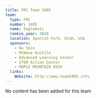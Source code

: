 ```yaml
---
title: FRC Team 3405
team:
  type: FRC
  number: 3405
  name: Eaglebots
  rookie_year: 2010
  location: Spanish Fork, Utah, USA
  sponsors:
    - Nu Skin
    - McWane Ductile
    - Advanced Learning Center
    - STEM Action Center
    - MAPLE MOUNTAIN HIGH
  links:
    Website: http://www.team3405.info
---
```

No content has been added for this team